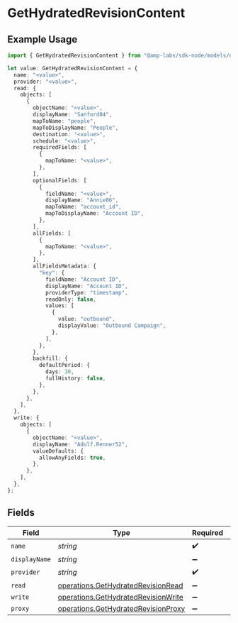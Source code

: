 # GetHydratedRevisionContent

## Example Usage

```typescript
import { GetHydratedRevisionContent } from "@amp-labs/sdk-node/models/operations";

let value: GetHydratedRevisionContent = {
  name: "<value>",
  provider: "<value>",
  read: {
    objects: [
      {
        objectName: "<value>",
        displayName: "Sanford84",
        mapToName: "people",
        mapToDisplayName: "People",
        destination: "<value>",
        schedule: "<value>",
        requiredFields: [
          {
            mapToName: "<value>",
          },
        ],
        optionalFields: [
          {
            fieldName: "<value>",
            displayName: "Annie86",
            mapToName: "account_id",
            mapToDisplayName: "Account ID",
          },
        ],
        allFields: [
          {
            mapToName: "<value>",
          },
        ],
        allFieldsMetadata: {
          "key": {
            fieldName: "Account ID",
            displayName: "Account ID",
            providerType: "timestamp",
            readOnly: false,
            values: [
              {
                value: "outbound",
                displayValue: "Outbound Campaign",
              },
            ],
          },
        },
        backfill: {
          defaultPeriod: {
            days: 30,
            fullHistory: false,
          },
        },
      },
    ],
  },
  write: {
    objects: [
      {
        objectName: "<value>",
        displayName: "Adolf.Renner52",
        valueDefaults: {
          allowAnyFields: true,
        },
      },
    ],
  },
};
```

## Fields

| Field                                                                                      | Type                                                                                       | Required                                                                                   | Description                                                                                |
| ------------------------------------------------------------------------------------------ | ------------------------------------------------------------------------------------------ | ------------------------------------------------------------------------------------------ | ------------------------------------------------------------------------------------------ |
| `name`                                                                                     | *string*                                                                                   | :heavy_check_mark:                                                                         | N/A                                                                                        |
| `displayName`                                                                              | *string*                                                                                   | :heavy_minus_sign:                                                                         | N/A                                                                                        |
| `provider`                                                                                 | *string*                                                                                   | :heavy_check_mark:                                                                         | N/A                                                                                        |
| `read`                                                                                     | [operations.GetHydratedRevisionRead](../../models/operations/gethydratedrevisionread.md)   | :heavy_minus_sign:                                                                         | N/A                                                                                        |
| `write`                                                                                    | [operations.GetHydratedRevisionWrite](../../models/operations/gethydratedrevisionwrite.md) | :heavy_minus_sign:                                                                         | N/A                                                                                        |
| `proxy`                                                                                    | [operations.GetHydratedRevisionProxy](../../models/operations/gethydratedrevisionproxy.md) | :heavy_minus_sign:                                                                         | N/A                                                                                        |